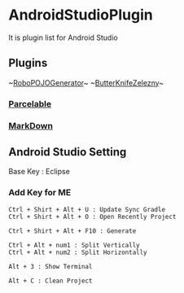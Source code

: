 # AndroidStudioPlugin
It is plugin list for Android Studio

## Plugins
~[RoboPOJOGenerator](https://github.com/robohorse/RoboPOJOGenerator)~
~[ButterKnifeZelezny](https://github.com/avast/android-butterknife-zelezny)~

### [Parcelable](https://plugins.jetbrains.com/plugin/7332-android-parcelable-code-generator/)
### [MarkDown](https://plugins.jetbrains.com/plugin/7793-markdown)


## Android Studio Setting
Base Key : Eclipse

### Add Key for ME
```
Ctrl + Shirt + Alt + U : Update Sync Gradle
Ctrl + Shirt + Alt + O : Open Recently Project

Ctrl + Shirt + Alt + F10 : Generate

Ctrl + Alt + num1 : Split Vertically
Ctrl + Alt + num2 : Split Horizontally

Alt + 3 : Show Terminal

Alt + C : Clean Project
```
